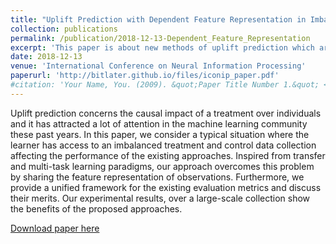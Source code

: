 ```yaml
---
title: "Uplift Prediction with Dependent Feature Representation in Imbalanced Treatment and Control Conditions"
collection: publications
permalink: /publication/2018-12-13-Dependent_Feature_Representation
excerpt: 'This paper is about new methods of uplift prediction which are based on ideas of transfer and multi-task learning.'
date: 2018-12-13
venue: 'International Conference on Neural Information Processing'
paperurl: 'http://bitlater.github.io/files/iconip_paper.pdf'
#citation: 'Your Name, You. (2009). &quot;Paper Title Number 1.&quot; <i>Journal 1</i>. 1(1).'
---
```

Uplift prediction concerns the causal impact of a treatment over individuals and it has attracted a lot of attention in the machine learning community these past years. In this paper, we consider a typical situation where the learner has access to an imbalanced treatment and control data collection affecting the performance of the existing approaches. Inspired from transfer and multi-task learning paradigms, our approach overcomes this problem by sharing the feature representation of observations. Furthermore, we provide a unified framework for the existing evaluation metrics and discuss their merits. Our experimental results, over a large-scale collection show the benefits of the proposed approaches.

[Download paper here](http://bitlater.github.io/files/iconip_paper.pdf)
